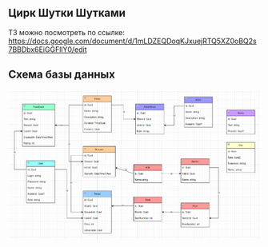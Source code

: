 ## Цирк Шутки Шутками ##
ТЗ можно посмотреть по ссылке:
https://docs.google.com/document/d/1mLDZEQDoqKJxuejRTQ5XZ0oBQ2s7BBDbx6EiGGFllY0/edit

## Схема базы данных ##
![db_scheme.png](ReadmeFiles/db_scheme.png)